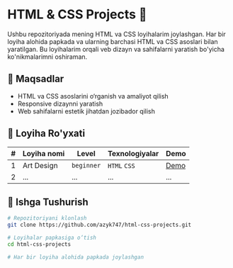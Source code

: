 # HTML & CSS Projects 🚀

Ushbu repozitoriyada mening HTML va CSS loyihalarim joylashgan. Har bir loyiha alohida papkada va ularning barchasi HTML va CSS asoslari bilan yaratilgan. Bu loyihalarim orqali veb dizayn va sahifalarni yaratish bo'yicha ko'nikmalarimni oshiraman.

## 🧠 Maqsadlar

- HTML va CSS asoslarini o‘rganish va amaliyot qilish
- Responsive dizaynni yaratish
- Web sahifalarni estetik jihatdan jozibador qilish

## 📁 Loyiha Ro'yxati

| # | Loyiha nomi | Level | Texnologiyalar | Demo |
|---|-------------|-------|----------------|------|
| 1 | Art Design | `beginner` | `HTML` `CSS` | [Demo](https://azyk747.github.io/html-css-projects/art-design/) |
| 2 | ... | ... | ... | ... |

## 🚀 Ishga Tushurish

```bash
# Repozitoriyani klonlash
git clone https://github.com/azyk747/html-css-projects.git

# Loyihalar papkasiga o‘tish
cd html-css-projects

# Har bir loyiha alohida papkada joylashgan
